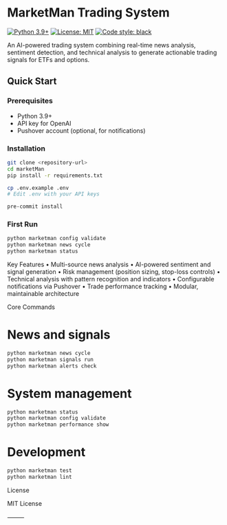 # MarketMan Trading System

[![Python 3.9+](https://img.shields.io/badge/python-3.9+-blue.svg)](https://www.python.org/downloads/)
[![License: MIT](https://img.shields.io/badge/License-MIT-yellow.svg)](https://opensource.org/licenses/MIT)
[![Code style: black](https://img.shields.io/badge/code%20style-black-000000.svg)](https://github.com/psf/black)

An AI-powered trading system combining real-time news analysis, sentiment detection, and technical analysis to generate actionable trading signals for ETFs and options.

## Quick Start

### Prerequisites
- Python 3.9+
- API key for OpenAI
- Pushover account (optional, for notifications)

### Installation
```bash
git clone <repository-url>
cd marketMan
pip install -r requirements.txt

cp .env.example .env
# Edit .env with your API keys

pre-commit install
```

### First Run
``` bash
python marketman config validate
python marketman news cycle
python marketman status
```
Key Features
	•	Multi-source news analysis
	•	AI-powered sentiment and signal generation
	•	Risk management (position sizing, stop-loss controls)
	•	Technical analysis with pattern recognition and indicators
	•	Configurable notifications via Pushover
	•	Trade performance tracking
	•	Modular, maintainable architecture

Core Commands

# News and signals
```bash
python marketman news cycle
python marketman signals run
python marketman alerts check
```
# System management
```bash
python marketman status
python marketman config validate
python marketman performance show
```
# Development
```bash
python marketman test
python marketman lint
```


License

MIT License

⸻
